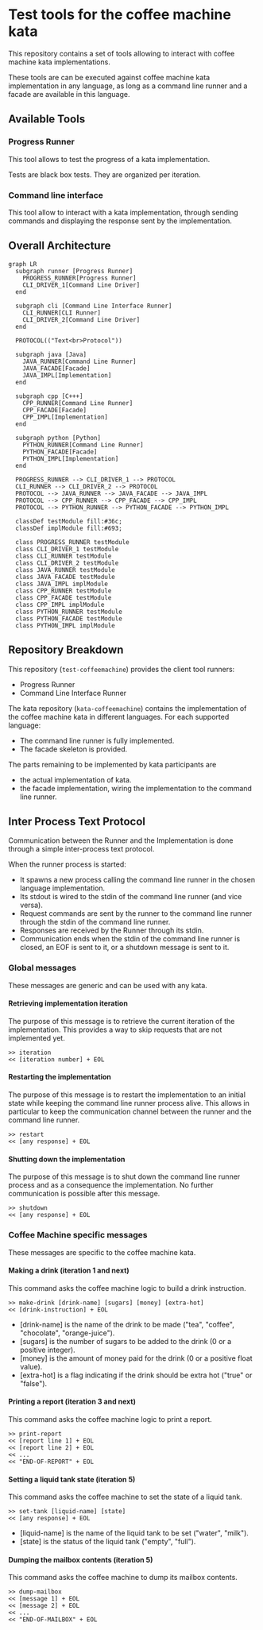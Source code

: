 # Test tools for the coffee machine kata

This repository contains a set of tools allowing to interact with coffee machine kata implementations.

These tools are can be executed against coffee machine kata implementation in any language,
as long as a command line runner and a facade are available in this language.

## Available Tools

### Progress Runner

This tool allows to test the progress of a kata implementation.

Tests are black box tests. They are organized per iteration.

### Command line interface

This tool allow to interact with a kata implementation, through sending commands and displaying the response
sent by the implementation.

## Overall Architecture

```mermaid
graph LR
  subgraph runner [Progress Runner]
    PROGRESS_RUNNER[Progress Runner]
    CLI_DRIVER_1[Command Line Driver]
  end

  subgraph cli [Command Line Interface Runner]
    CLI_RUNNER[CLI Runner]
    CLI_DRIVER_2[Command Line Driver]
  end

  PROTOCOL(("Text<br>Protocol"))

  subgraph java [Java]
    JAVA_RUNNER[Command Line Runner]
    JAVA_FACADE[Facade]
    JAVA_IMPL[Implementation]
  end

  subgraph cpp [C+++]
    CPP_RUNNER[Command Line Runner]
    CPP_FACADE[Facade]
    CPP_IMPL[Implementation]
  end

  subgraph python [Python]
    PYTHON_RUNNER[Command Line Runner]
    PYTHON_FACADE[Facade]
    PYTHON_IMPL[Implementation]
  end

  PROGRESS_RUNNER --> CLI_DRIVER_1 --> PROTOCOL
  CLI_RUNNER --> CLI_DRIVER_2 --> PROTOCOL
  PROTOCOL --> JAVA_RUNNER --> JAVA_FACADE --> JAVA_IMPL
  PROTOCOL --> CPP_RUNNER --> CPP_FACADE --> CPP_IMPL
  PROTOCOL --> PYTHON_RUNNER --> PYTHON_FACADE --> PYTHON_IMPL
  
  classDef testModule fill:#36c;
  classDef implModule fill:#693;
  
  class PROGRESS_RUNNER testModule
  class CLI_DRIVER_1 testModule
  class CLI_RUNNER testModule
  class CLI_DRIVER_2 testModule
  class JAVA_RUNNER testModule
  class JAVA_FACADE testModule
  class JAVA_IMPL implModule
  class CPP_RUNNER testModule
  class CPP_FACADE testModule
  class CPP_IMPL implModule
  class PYTHON_RUNNER testModule
  class PYTHON_FACADE testModule
  class PYTHON_IMPL implModule
```

## Repository Breakdown

This repository (`test-coffeemachine`) provides the client tool runners:

- Progress Runner
- Command Line Interface Runner

The kata repository (`kata-coffeemachine`) contains the implementation of the coffee machine kata in different
languages.
For each supported language:

- The command line runner is fully implemented.
- The facade skeleton is provided.

The parts remaining to be implemented by kata participants are

- the actual implementation of kata.
- the facade implementation, wiring the implementation to the command line runner.

## Inter Process Text Protocol

Communication between the Runner and the Implementation is done through a simple inter-process text protocol.

When the runner process is started:

- It spawns a new process calling the command line runner in the chosen language implementation.
- Its stdout is wired to the stdin of the command line runner (and vice versa).
- Request commands are sent by the runner to the command line runner through the stdin of the command line runner.
- Responses are received by the Runner through its stdin.
- Communication ends when the stdin of the command line runner is closed, an EOF is sent to it, or a shutdown
  message is sent to it.

### Global messages

These messages are generic and can be used with any kata.

#### Retrieving implementation iteration

The purpose of this message is to retrieve the current iteration of the implementation.
This provides a way to skip requests that are not implemented yet.

```text
>> iteration
<< [iteration number] + EOL
```

#### Restarting the implementation

The purpose of this message is to restart the implementation to an initial state while keeping
the command line runner process alive. This allows in particular to keep
the communication channel between the runner and the command line runner.

```text
>> restart
<< [any response] + EOL
```

#### Shutting down the implementation

The purpose of this message is to shut down the command line runner process and as a consequence
the implementation. No further communication is possible after this message.

```text
>> shutdown
<< [any response] + EOL
```

### Coffee Machine specific messages

These messages are specific to the coffee machine kata.

#### Making a drink (iteration 1 and next)

This command asks the coffee machine logic to build a drink instruction.

```text
>> make-drink [drink-name] [sugars] [money] [extra-hot]
<< [drink-instruction] + EOL
```

- [drink-name] is the name of the drink to be made ("tea", "coffee", "chocolate", "orange-juice").
- [sugars] is the number of sugars to be added to the drink (0 or a positive integer).
- [money] is the amount of money paid for the drink (0 or a positive float value).
- [extra-hot] is a flag indicating if the drink should be extra hot ("true" or "false").

#### Printing a report (iteration 3 and next)

This command asks the coffee machine logic to print a report.

```text
>> print-report
<< [report line 1] + EOL
<< [report line 2] + EOL
<< ...
<< "END-OF-REPORT" + EOL
```

#### Setting a liquid tank state (iteration 5)

This command asks the coffee machine to set the state of a liquid tank.

```text
>> set-tank [liquid-name] [state]
<< [any response] + EOL
```

- [liquid-name] is the name of the liquid tank to be set ("water", "milk").
- [state] is the status of the liquid tank ("empty", "full").

#### Dumping the mailbox contents (iteration 5)

This command asks the coffee machine to dump its mailbox contents.

```text
>> dump-mailbox
<< [message 1] + EOL
<< [message 2] + EOL
<< ...
<< "END-OF-MAILBOX" + EOL
```
